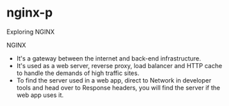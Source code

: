 # nginx-p
Exploring NGINX


NGINX
- It's a gateway between the internet and back-end infrastructure.
- It's used as a web server, reverse proxy, load balancer and HTTP cache to handle the demands of high traffic sites.
- To find the server used in a web app, direct to Network in developer tools and head over to Response headers, you will find the server if the web app uses it.